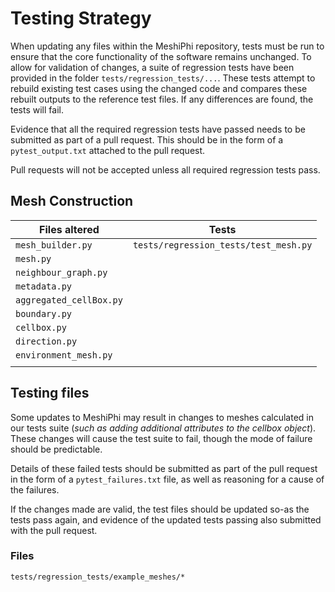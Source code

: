 # Testing Strategy
When updating any files within the MeshiPhi repository, tests must be run to ensure that the core functionality of the software remains unchanged. To allow for validation of changes, a suite of regression tests have been provided in the folder `tests/regression_tests/...`. These tests attempt to rebuild existing test cases using the changed code and compares these rebuilt outputs to the reference test files. If any differences are found, the tests will fail. 

Evidence that all the required regression tests have passed needs to be submitted as part of a pull request. This should be in the form of a `pytest_output.txt` attached to the pull request. 

Pull requests will not be accepted unless all required regression tests pass. 

## Mesh Construction
| **Files altered**          | **Tests**                             |
|----------------------------|---------------------------------------|
| `mesh_builder.py`          | `tests/regression_tests/test_mesh.py` |
| `mesh.py`                  |                                       |
| `neighbour_graph.py`       |                                       |
| `metadata.py`              |                                       |
| `aggregated_cellBox.py`    |                                       |
| `boundary.py`              |                                       |
| `cellbox.py`               |                                       |
| `direction.py`             |                                       |
| `environment_mesh.py`      |                                       |
|                            |                                       |
## Testing files
Some updates to MeshiPhi may result in changes to meshes calculated in our tests suite (*such as adding additional attributes to the cellbox object*). These changes will cause the test suite to fail, though the mode of failure should be predictable. 

Details of these failed tests should be submitted as part of the pull request in the form of a `pytest_failures.txt` file, as well as reasoning for a cause of the failures.

If the changes made are valid, the test files should be updated so-as the tests pass again, and evidence of the updated tests passing also submitted with the pull request. 

### Files

`tests/regression_tests/example_meshes/*` 
